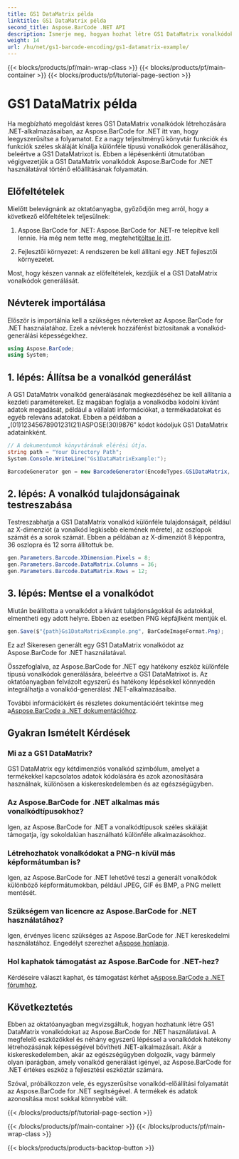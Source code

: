```yaml
---
title: GS1 DataMatrix példa
linktitle: GS1 DataMatrix példa
second_title: Aspose.BarCode .NET API
description: Ismerje meg, hogyan hozhat létre GS1 DataMatrix vonalkódokat .NET-ben az Aspose.BarCode használatával. Generáljon vonalkódokat egyszerűen és hatékonyan, néhány lépésben.
weight: 14
url: /hu/net/gs1-barcode-encoding/gs1-datamatrix-example/
---
```


{{< blocks/products/pf/main-wrap-class >}}
{{< blocks/products/pf/main-container >}}
{{< blocks/products/pf/tutorial-page-section >}}

# GS1 DataMatrix példa


Ha megbízható megoldást keres GS1 DataMatrix vonalkódok létrehozására .NET-alkalmazásaiban, az Aspose.BarCode for .NET itt van, hogy leegyszerűsítse a folyamatot. Ez a nagy teljesítményű könyvtár funkciók és funkciók széles skáláját kínálja különféle típusú vonalkódok generálásához, beleértve a GS1 DataMatrixot is. Ebben a lépésenkénti útmutatóban végigvezetjük a GS1 DataMatrix vonalkódok Aspose.BarCode for .NET használatával történő előállításának folyamatán.

## Előfeltételek

Mielőtt belevágnánk az oktatóanyagba, győződjön meg arról, hogy a következő előfeltételek teljesülnek:

1. Aspose.BarCode for .NET: Aspose.BarCode for .NET-re telepítve kell lennie. Ha még nem tette meg, megteheti[töltse le itt](https://releases.aspose.com/barcode/net/).

2. Fejlesztői környezet: A rendszeren be kell állítani egy .NET fejlesztői környezetet.

Most, hogy készen vannak az előfeltételek, kezdjük el a GS1 DataMatrix vonalkódok generálását.

## Névterek importálása

Először is importálnia kell a szükséges névtereket az Aspose.BarCode for .NET használatához. Ezek a névterek hozzáférést biztosítanak a vonalkód-generálási képességekhez.

```csharp
using Aspose.BarCode;
using System;
```

## 1. lépés: Állítsa be a vonalkód generálást

A GS1 DataMatrix vonalkód generálásának megkezdéséhez be kell állítania a kezdeti paramétereket. Ez magában foglalja a vonalkódba kódolni kívánt adatok megadását, például a vállalati információkat, a termékadatokat és egyéb releváns adatokat. Ebben a példában a „(01)12345678901231(21)ASPOSE(30)9876” kódot kódoljuk GS1 DataMatrix adatainkként.

```csharp
// A dokumentumok könyvtárának elérési útja.
string path = "Your Directory Path";
System.Console.WriteLine("Gs1DataMatrixExample:");

BarcodeGenerator gen = new BarcodeGenerator(EncodeTypes.GS1DataMatrix, "(01)12345678901231(21)ASPOSE(30)9876");
```

## 2. lépés: A vonalkód tulajdonságainak testreszabása

Testreszabhatja a GS1 DataMatrix vonalkód különféle tulajdonságait, például az X-dimenziót (a vonalkód legkisebb elemének mérete), az oszlopok számát és a sorok számát. Ebben a példában az X-dimenziót 8 képpontra, 36 oszlopra és 12 sorra állítottuk be.

```csharp
gen.Parameters.Barcode.XDimension.Pixels = 8;
gen.Parameters.Barcode.DataMatrix.Columns = 36;
gen.Parameters.Barcode.DataMatrix.Rows = 12;
```

## 3. lépés: Mentse el a vonalkódot

Miután beállította a vonalkódot a kívánt tulajdonságokkal és adatokkal, elmentheti egy adott helyre. Ebben az esetben PNG képfájlként mentjük el.

```csharp
gen.Save($"{path}Gs1DataMatrixExample.png", BarCodeImageFormat.Png);
```

Ez az! Sikeresen generált egy GS1 DataMatrix vonalkódot az Aspose.BarCode for .NET használatával.

Összefoglalva, az Aspose.BarCode for .NET egy hatékony eszköz különféle típusú vonalkódok generálására, beleértve a GS1 DataMatrixot is. Az oktatóanyagban felvázolt egyszerű és hatékony lépésekkel könnyedén integrálhatja a vonalkód-generálást .NET-alkalmazásaiba.

 További információkért és részletes dokumentációért tekintse meg a[Aspose.BarCode a .NET dokumentációhoz](https://reference.aspose.com/barcode/net/).

## Gyakran Ismételt Kérdések

### Mi az a GS1 DataMatrix?
GS1 DataMatrix egy kétdimenziós vonalkód szimbólum, amelyet a termékekkel kapcsolatos adatok kódolására és azok azonosítására használnak, különösen a kiskereskedelemben és az egészségügyben.

### Az Aspose.BarCode for .NET alkalmas más vonalkódtípusokhoz?
Igen, az Aspose.BarCode for .NET a vonalkódtípusok széles skáláját támogatja, így sokoldalúan használható különféle alkalmazásokhoz.

### Létrehozhatok vonalkódokat a PNG-n kívül más képformátumban is?
Igen, az Aspose.BarCode for .NET lehetővé teszi a generált vonalkódok különböző képformátumokban, például JPEG, GIF és BMP, a PNG mellett mentését.

### Szükségem van licencre az Aspose.BarCode for .NET használatához?
 Igen, érvényes licenc szükséges az Aspose.BarCode for .NET kereskedelmi használatához. Engedélyt szerezhet a[Aspose honlapja](https://purchase.aspose.com/buy).

### Hol kaphatok támogatást az Aspose.BarCode for .NET-hez?
 Kérdéseire választ kaphat, és támogatást kérhet a[Aspose.BarCode a .NET fórumhoz](https://forum.aspose.com/c/barcode/13).

## Következtetés

Ebben az oktatóanyagban megvizsgáltuk, hogyan hozhatunk létre GS1 DataMatrix vonalkódokat az Aspose.BarCode for .NET használatával. A megfelelő eszközökkel és néhány egyszerű lépéssel a vonalkódok hatékony létrehozásának képességével bővítheti .NET-alkalmazásait. Akár a kiskereskedelemben, akár az egészségügyben dolgozik, vagy bármely olyan iparágban, amely vonalkód generálást igényel, az Aspose.BarCode for .NET értékes eszköz a fejlesztési eszköztár számára.

Szóval, próbálkozzon vele, és egyszerűsítse vonalkód-előállítási folyamatát az Aspose.BarCode for .NET segítségével. A termékek és adatok azonosítása most sokkal könnyebbé vált.

{{< /blocks/products/pf/tutorial-page-section >}}

{{< /blocks/products/pf/main-container >}}
{{< /blocks/products/pf/main-wrap-class >}}

{{< blocks/products/products-backtop-button >}}
